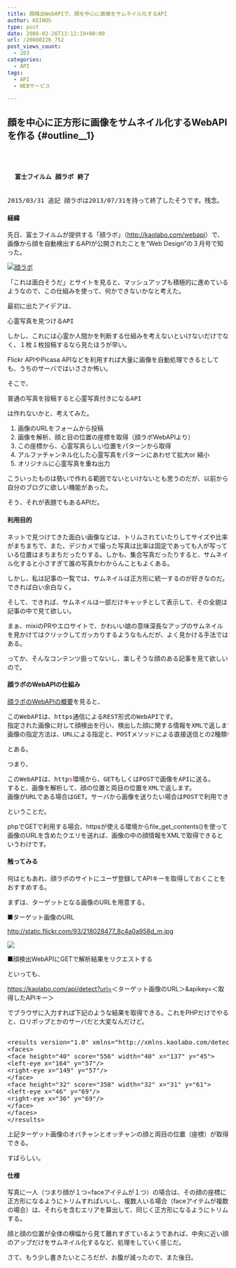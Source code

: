 ```yaml
---
title: 顔検出WebAPIで、顔を中心に画像をサムネイル化するAPI
author: KEINOS
type: post
date: 2008-02-26T13:12:19+00:00
url: /20080226_752
post_views_count:
  - 203
categories:
  - API
tags:
  - API
  - WEBサービス

---
```

## 顔を中心に正方形に画像をサムネイル化するWebAPIを作る {#outline__1}

<div class="section">
  <pre>


<h4 id="outline__1_0_1">
  富士フイルム 顔ラボ 終了
</h4>
2015/03/31 追記 顔ラボは2013/07/31を持って終了したそうです。残念。
</pre>
  
  <h4 id="outline__1_0_2">
    経緯
  </h4>
  
  <p>
    先日、富士フイルムが提供する「顔ラボ」（<a href="http://kaolabo.com/webapi" title="顔ラボ:顔検出WebAPI">http://kaolabo.com/webapi</a>）で、画像から顔を自動検出するAPIが公開されたことを&#8221;Web Design&#8221;の３月号で知った。
  </p>
  
  <p>
    <a href="http://kaolabo.com/webapi" title="顔ラボ:顔検出WebAPI"><img alt="顔ラボ" src="http://kaolabo.com/wp-content/uploads/images/banner_150_50.gif" title="顔ラボ:顔検出WebAPI" /></a>
  </p>
  
  <p>
    「これは面白そうだ」とサイトを見ると、マッシュアップも積極的に進めているようなので、この仕組みを使って、何かできないかなと考えた。
  </p>
  
  <p>
    最初に出たアイデアは、
  </p>
  
  <pre>
心霊写真を見つけるAPI
</pre>
  
  <p>
    しかし、これには心霊か人間かを判断する仕組みを考えないといけないだけでなく、１枚１枚投稿するなら見たほうが早い。
  </p>
  
  <p>
    Flickr APIやPicasa APIなどを利用すれば大量に画像を自動処理できるとしても、うちのサーバではいささか怖い。
  </p>
  
  <p>
    そこで、
  </p>
  
  <pre>
普通の写真を投稿すると心霊写真付きになるAPI
</pre>
  
  <p>
    は作れないかと、考えてみた。
  </p>
  
  <ol>
    <li>
      画像のURLをフォームから投稿
    </li>
    <li>
      画像を解析、顔と目の位置の座標を取得（顔ラボWebAPIより）
    </li>
    <li>
      この座標から、心霊写真らしい位置をパターンから取得
    </li>
    <li>
      アルファチャンネル化した心霊写真をパターンにあわせて拡大or 縮小
    </li>
    <li>
      オリジナルに心霊写真を重ね出力
    </li>
  </ol>
  
  <p>
    こういったものは勢いで作れる範囲でないといけないとも思うのだが、以前から自分のブログに欲しい機能があった。
  </p>
  
  <p>
    そう、それが表題でもあるAPIだ。
  </p>
  
  <h4 id="outline__1_0_3">
    利用目的
  </h4>
  
  <p>
    ネットで見つけてきた面白い画像などは、トリムされていたりしてサイズや比率がまちまちで、また、デジカメで撮った写真は比率は固定であっても人が写っている位置はまちまちだったりする。しかも、集合写真だったりすると、サムネイル化すると小さすぎて誰の写真かわからんこともよくある。
  </p>
  
  <p>
    しかし、私は記事の一覧では、サムネイルは正方形に統一するのが好きなのだ。できれば白い余白なく。
  </p>
  
  <p>
    そして、できれば、サムネイルは一部だけキャッチとして表示して、その全貌は記事の中で見て欲しい。
  </p>
  
  <p>
    まぁ、mixiのPRやエロサイトで、かわいい娘の意味深長なアップのサムネイルを見かけてはクリックしてガッカりするようなもんだが、よく見かける手法ではある。
  </p>
  
  <p>
    ってか、そんなコンテンツ扱ってないし、楽しそうな顔のある記事を見て欲しいので。
  </p>
  
  <h4 id="outline__1_0_4">
    顔ラボのWebAPIの仕組み
  </h4>
  
  <p>
    <a href="http://kaolabo.com/webapi/spec" title="顔ラボ：顔検出WebAPI">顔ラボのWebAPIの概要</a>を見ると、
  </p>
  
  <pre>
このWebAPIは、https通信によるREST形式のWebAPIです。
指定された画像に対して顔検出を行い、検出した顔に関する情報をXMLで返します。
画像の指定方法は、URLによる指定と、POSTメソッドによる直接送信との2種類を用意しています。
</pre>
  
  <p>
    とある。
  </p>
  
  <p>
    つまり、
  </p>
  
  <pre>
このWebAPIは、http<span style="color:red">s</span>環境から、GETもしくはPOSTで画像をAPIに送る。
すると、画像を解析して、顔の位置と両目の位置をXMLで返します。
画像がURLである場合はGET。サーバから画像を送りたい場合はPOSTで利用できます。
</pre>
  
  <p>
    ということだ。
  </p>
  
  <p>
    phpでGETで利用する場合、httpsが使える環境からfile_get_contents()を使って画像のURLを含めたクエリを送れば、画像の中の顔情報をXMLで取得できるというわけです。
  </p>
  
  <h4 id="outline__1_0_5">
    触ってみる
  </h4>
  
  <p>
    何はともあれ、顔ラボのサイトにユーザ登録してAPIキーを取得しておくことをおすすめする。
  </p>
  
  <p>
    まずは、ターゲットとなる画像のURLを用意する。
  </p>
  
  <p>
    ■ターゲット画像のURL
  </p>
  
  <p>
    <a href="http://static.flickr.com/93/218028477_8c4a0a958d_m.jpg" target="_blank">http://static.flickr.com/93/218028477_8c4a0a958d_m.jpg</a>
  </p>
  
  <p>
    <img src="http://static.flickr.com/93/218028477_8c4a0a958d_m.jpg" />
  </p>
  
  <p>
    ■顔検出WebAPIにGETで解析結果をリクエストする
  </p>
  
  <p>
    といっても、
  </p>
  
  <p>
    <a href="https://kaolabo.com/api/detect?url=" target="_blank">https://kaolabo.com/api/detect?url=</a>＜ターゲット画像のURL＞&apikey=＜取得したAPIキー＞
  </p>
  
  <p>
    でブラウザに入力すれば下記のような結果を取得できる。これをPHPだけでやると、ロリポップとかのサーバだと大変なんだけど。
  </p>
  
  <pre>
<?xml version="1.0" encoding="UTF-8" standalone="no"?>
&#60;results version="1.0" xmlns="http://xmlns.kaolabo.com/detect"&#62;
&#60;faces&#62;
&#60;face height="40" score="556" width="40" x="137" y="45"&#62;
&#60;left-eye x="164" y="57"/&#62;
&#60;right-eye x="149" y="57"/&#62;
&#60;/face&#62;
&#60;face height="32" score="358" width="32" x="31" y="61"&#62;
&#60;left-eye x="46" y="69"/&#62;
&#60;right-eye x="36" y="69"/&#62;
&#60;/face&#62;
&#60;/faces&#62;
&#60;/results&#62;
</pre>
  
  <p>
    上記ターゲット画像のオバチャンとオッチャンの顔と両目の位置（座標）が取得できる。
  </p>
  
  <p>
    すばらしい。
  </p>
  
  <h4 id="outline__1_0_6">
    仕様
  </h4>
  
  <p>
    写真に一人（つまり顔が１つ=faceアイテムが１つ）の場合は、その顔の座標に正方形になるようにトリムすればいいし、複数人いる場合（faceアイテムが複数の場合）は、それらを含むエリアを算出して、同じく正方形になるようにトリムする。
  </p>
  
  <p>
    顔と顔の位置が全体の横幅から見て離れすぎているようであれば、中央に近い顔のアップだけをサムネイル化するなど、処理をしていく感じだ。
  </p>
  
  <p>
    さて、もう少し書きたいところだが、お腹が減ったので、また後日。
  </p>
</div>